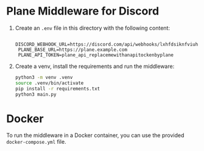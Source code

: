 # Plane Middleware for Discord

1. Create an `.env` file in this directory with the following content:
   ```
    DISCORD_WEBHOOK_URL=https://discord.com/api/webhooks/lxhfdsiknfviuhfnkshnrz498t7n98t7zh4w08rtzw304n7zt0b87nt08s7zutb8e47hmtr8erbtn8entb
    PLANE_BASE_URL=https://plane.example.com
    PLANE_API_TOKEN=plane_api_replacemewithanapitockenbyplane
   ```
2. Create a venv, install the requirements and run the middleware:
    ```bash
    python3 -m venv .venv
    source .venv/bin/activate
    pip install -r requirements.txt
    python3 main.py
    ```

# Docker
To run the middleware in a Docker container, you can use the provided `docker-compose.yml` file.